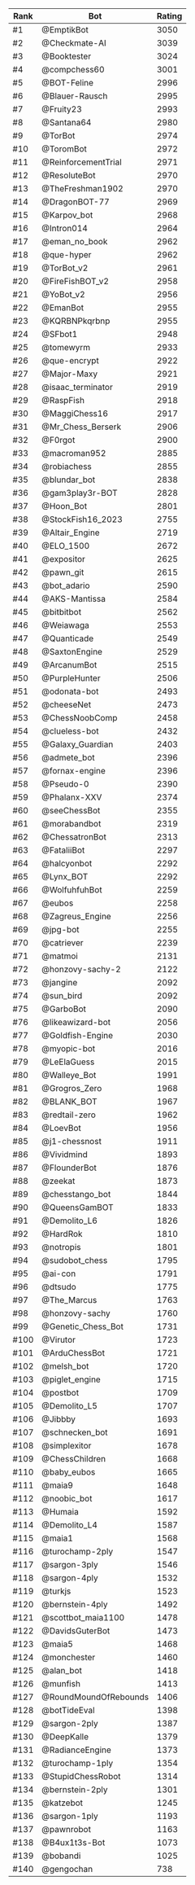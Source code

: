 Rank|Bot|Rating
---|---|---
#1|@EmptikBot|3050
#2|@Checkmate-AI|3039
#3|@Booktester|3024
#4|@compchess60|3001
#5|@BOT-Feline|2996
#6|@Blauer-Rausch|2995
#7|@Fruity23|2993
#8|@Santana64|2980
#9|@TorBot|2974
#10|@ToromBot|2972
#11|@ReinforcementTrial|2971
#12|@ResoluteBot|2970
#13|@TheFreshman1902|2970
#14|@DragonBOT-77|2969
#15|@Karpov_bot|2968
#16|@Intron014|2964
#17|@eman_no_book|2962
#18|@que-hyper|2962
#19|@TorBot_v2|2961
#20|@FireFishBOT_v2|2958
#21|@YoBot_v2|2956
#22|@EmanBot|2955
#23|@KQRBNPkqrbnp|2955
#24|@SFbot1|2948
#25|@tomewyrm|2933
#26|@que-encrypt|2922
#27|@Major-Maxy|2921
#28|@isaac_terminator|2919
#29|@RaspFish|2918
#30|@MaggiChess16|2917
#31|@Mr_Chess_Berserk|2906
#32|@F0rgot|2900
#33|@macroman952|2885
#34|@robiachess|2855
#35|@blundar_bot|2838
#36|@gam3play3r-BOT|2828
#37|@Hoon_Bot|2801
#38|@StockFish16_2023|2755
#39|@Altair_Engine|2719
#40|@ELO_1500|2672
#41|@expositor|2625
#42|@pawn_git|2615
#43|@bot_adario|2590
#44|@AKS-Mantissa|2584
#45|@bitbitbot|2562
#46|@Weiawaga|2553
#47|@Quanticade|2549
#48|@SaxtonEngine|2529
#49|@ArcanumBot|2515
#50|@PurpleHunter|2506
#51|@odonata-bot|2493
#52|@cheeseNet|2473
#53|@ChessNoobComp|2458
#54|@clueless-bot|2432
#55|@Galaxy_Guardian|2403
#56|@admete_bot|2396
#57|@fornax-engine|2396
#58|@Pseudo-0|2390
#59|@Phalanx-XXV|2374
#60|@seeChessBot|2355
#61|@morabandbot|2319
#62|@ChessatronBot|2313
#63|@FataliiBot|2297
#64|@halcyonbot|2292
#65|@Lynx_BOT|2292
#66|@WolfuhfuhBot|2259
#67|@eubos|2258
#68|@Zagreus_Engine|2256
#69|@jpg-bot|2255
#70|@catriever|2239
#71|@matmoi|2131
#72|@honzovy-sachy-2|2122
#73|@jangine|2092
#74|@sun_bird|2092
#75|@GarboBot|2090
#76|@likeawizard-bot|2056
#77|@Goldfish-Engine|2030
#78|@myopic-bot|2016
#79|@LeElaGuess|2015
#80|@Walleye_Bot|1991
#81|@Grogros_Zero|1968
#82|@BLANK_BOT|1967
#83|@redtail-zero|1962
#84|@LoevBot|1956
#85|@j1-chessnost|1911
#86|@Vividmind|1893
#87|@FlounderBot|1876
#88|@zeekat|1873
#89|@chesstango_bot|1844
#90|@QueensGamBOT|1833
#91|@Demolito_L6|1826
#92|@HardRok|1810
#93|@notropis|1801
#94|@sudobot_chess|1795
#95|@ai-con|1791
#96|@dtsudo|1775
#97|@The_Marcus|1763
#98|@honzovy-sachy|1760
#99|@Genetic_Chess_Bot|1731
#100|@Virutor|1723
#101|@ArduChessBot|1721
#102|@melsh_bot|1720
#103|@piglet_engine|1715
#104|@postbot|1709
#105|@Demolito_L5|1707
#106|@Jibbby|1693
#107|@schnecken_bot|1691
#108|@simplexitor|1678
#109|@ChessChildren|1668
#110|@baby_eubos|1665
#111|@maia9|1648
#112|@noobic_bot|1617
#113|@Humaia|1592
#114|@Demolito_L4|1587
#115|@maia1|1568
#116|@turochamp-2ply|1547
#117|@sargon-3ply|1546
#118|@sargon-4ply|1532
#119|@turkjs|1523
#120|@bernstein-4ply|1492
#121|@scottbot_maia1100|1478
#122|@DavidsGuterBot|1473
#123|@maia5|1468
#124|@monchester|1460
#125|@alan_bot|1418
#126|@munfish|1413
#127|@RoundMoundOfRebounds|1406
#128|@botTideEval|1398
#129|@sargon-2ply|1387
#130|@DeepKalle|1379
#131|@RadianceEngine|1373
#132|@turochamp-1ply|1354
#133|@StupidChessRobot|1314
#134|@bernstein-2ply|1301
#135|@katzebot|1245
#136|@sargon-1ply|1193
#137|@pawnrobot|1163
#138|@B4ux1t3s-Bot|1073
#139|@bobandi|1025
#140|@gengochan|738
